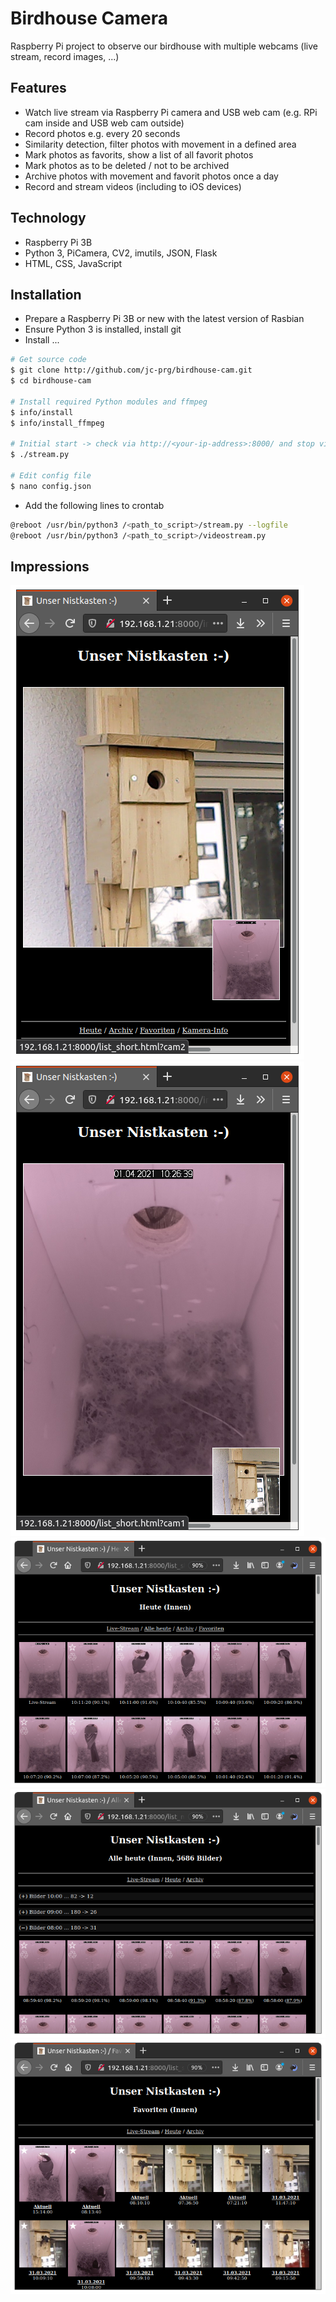 # Birdhouse Camera
Raspberry Pi project to observe our birdhouse with multiple webcams (live stream, record images, ...)

## Features

* Watch live stream via Raspberry Pi camera and USB web cam (e.g. RPi cam inside and USB web cam outside)
* Record photos e.g. every 20 seconds
* Similarity detection, filter photos with movement in a defined area
* Mark photos as favorits, show a list of all favorit photos
* Mark photos as to be deleted / not to be archived
* Archive photos with movement and favorit photos once a day
* Record and stream videos (including to iOS devices)

## Technology

* Raspberry Pi 3B
* Python 3, PiCamera, CV2, imutils, JSON, Flask
* HTML, CSS, JavaScript

## Installation

* Prepare a Raspberry Pi 3B or new with the latest version of Rasbian
* Ensure Python 3 is installed, install git
* Install ...
```bash 
# Get source code
$ git clone http://github.com/jc-prg/birdhouse-cam.git
$ cd birdhouse-cam

# Install required Python modules and ffmpeg
$ info/install
$ info/install_ffmpeg

# Initial start -> check via http://<your-ip-address>:8000/ and stop via <Ctrl>+<C>
$ ./stream.py

# Edit config file
$ nano config.json
```
* Add the following lines to crontab
```bash 
@reboot /usr/bin/python3 /<path_to_script>/stream.py --logfile
@reboot /usr/bin/python3 /<path_to_script>/videostream.py
```

## Impressions
![Screenshot 01](info/screenshot_06.png)
![Screenshot 02](info/screenshot_07.png)
![Screenshot 03](info/screenshot_08.png)
![Screenshot 04](info/screenshot_09.png)
![Screenshot 05](info/screenshot_10.png)

